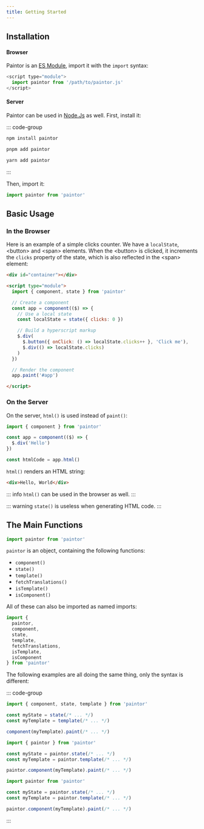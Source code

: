 ```yaml
---
title: Getting Started
---
```


## Installation

#### Browser

Paintor is an [ES Module](https://developer.mozilla.org/docs/Web/JavaScript/Guide/Modules), import it with the `import` syntax:

```js
<script type="module">
  import paintor from '/path/to/paintor.js'
</script>
```

#### Server

Paintor can be used in [Node.Js](https://nodejs.org) as well. First, install it:

::: code-group
```bash [npm]
npm install paintor
```
```bash [pnpm]
pnpm add paintor
```
```bash [yarn]
yarn add paintor
```
:::

Then, import it:
```js
import paintor from 'paintor'
```

## Basic Usage

### In the Browser

Here is an example of a simple clicks counter. We have a `localState`, \<button\> and \<span\>
elements.
When the \<button\> is clicked, it increments the `clicks` property of the state, which is also
reflected in the \<span\> element:

```html
<div id="container"></div>

<script type="module">
  import { component, state } from 'paintor'

  // Create a component
  const app = component(($) => {
    // Use a local state
    const localState = state({ clicks: 0 })

    // Build a hyperscript markup
    $.div(
      $.button({ onClick: () => localState.clicks++ }, 'Click me'),
      $.div(() => localState.clicks)
    )
  })

  // Render the component
  app.paint('#app')

</script>
```

### On the Server

On the server, `html()` is used instead of `paint()`:

```js
import { component } from 'paintor'

const app = component(($) => {
  $.div('Hello')
})

const htmlCode = app.html()
```

`html()` renders an HTML string:

```html
<div>Hello, World</div>
```

::: info
`html()` can be used in the browser as well.
:::

::: warning
`state()` is useless when generating HTML code.
:::


## The Main Functions

```js
import paintor from 'paintor'
```

`paintor` is an object, containing the following functions:
- `component()`
- `state()`
- `template()`
- `fetchTranslations()`
- `isTemplate()`
- `isComponent()`

All of these can also be imported as named imports:

```js
import {
  paintor,
  component,
  state,
  template,
  fetchTranslations,
  isTemplate,
  isComponent
} from 'paintor'
```

The following examples are all doing the same thing, only the syntax is different:

::: code-group
```js [named imports (recommended)]
import { component, state, template } from 'paintor'

const myState = state(/* ... */)
const myTemplate = template(/* ... */)

component(myTemplate).paint(/* ... */)
```
```js [named import]
import { paintor } from 'paintor'

const myState = paintor.state(/* ... */)
const myTemplate = paintor.template(/* ... */)

paintor.component(myTemplate).paint(/* ... */)
```
```js [default import]
import paintor from 'paintor'

const myState = paintor.state(/* ... */)
const myTemplate = paintor.template(/* ... */)

paintor.component(myTemplate).paint(/* ... */)
```
:::
